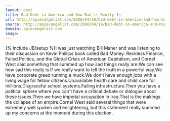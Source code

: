 ```yaml
---
layout: post
title: Bad Debt in America and How Bad it Really Is
url: http://apievangelist.com/2008/04/19/bad-debt-in-america-and-how-bad-it-really-is/
source: http://apievangelist.com/2008/04/19/bad-debt-in-america-and-how-bad-it-really-is/
domain: apievangelist.com
image: 
---
```

{% include JB/setup %}I was just watching Bill Maher and was listening to their discussion on Kevin Phillips book called Bad Money: Reckless Finance, Failed Politics, and the Global Crisis of American Capitalism, and Cornel West said something that summed up how sad things really are:We can see how sad this really is.If we really want to tell the truth in a powerful way.We have corporate greed running a muck.We don't have enough jobs with a living wage for fellow citizens.Unavailable health care and child care for millions.Disgraceful school systems.Failing infrastructure.Then you have a political sphere where you can't have a critical debate or dialogue about these issues.Then we have imperial occupation in Iraq.That is the makings the collapse of an empire.Cornel West said several things that were extremely well spoken and enlightening, but this statement really summed up my concerns at the moment during this election.